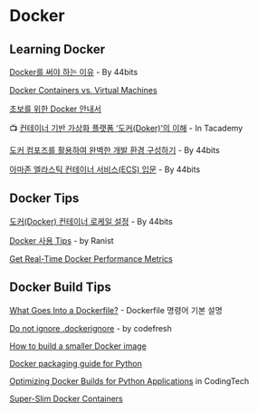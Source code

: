 # Docker

## Learning Docker

[Docker를 써야 하는 이유](https://www.44bits.io/ko/post/why-should-i-use-docker-container#%EB%A7%88%EC%B9%98%EB%A9%B0-%EC%99%9C-%EB%8F%84%EC%BB%A4%EB%A5%BC-%EC%8D%A8%EC%95%BC-%ED%95%98%EB%82%98%EC%9A%94-%EB%B0%98%EB%B3%B5) - By 44bits

[Docker Containers vs. Virtual Machines](https://medium.com/better-programming/docker-containers-vs-virtual-machines-838022906016)

[초보를 위한 Docker 안내서](https://subicura.com/2017/01/19/docker-guide-for-beginners-1.html)

📺 [컨테이너 기반 가상화 플랫폼 ‘도커\(Doker\)’의 이해](https://tacademy.skplanet.com/live/player/onlineLectureDetail.action?seq=125) - In Tacademy

[도커 컴포즈를 활용하여 완벽한 개발 환경 구성하기](https://www.44bits.io/ko/post/almost-perfect-development-environment-with-docker-and-docker-compose) - By 44bits

[아마존 엘라스틱 컨테이너 서비스\(ECS\) 입문](https://www.44bits.io/ko/post/container-orchestration-101-with-docker-and-aws-elastic-container-service) - By 44bits

## Docker Tips

[도커\(Docker\) 컨테이너 로케일 설정](https://www.44bits.io/ko/post/setup_linux_locale_on_ubuntu_and_debian_container) - By 44bits

[Docker 사용 Tips](https://medium.com/rainist-engineering/docker-best-practices-8b4f28ab3a65) - by Ranist

[Get Real-Time Docker Performance Metrics](https://medium.com/better-programming/free-docker-monitoring-tools-realtime-450852b61cbc)

## Docker Build Tips

[What Goes Into a Dockerfile?](https://medium.com/better-programming/what-goes-into-a-dockerfile-ff0ace591060) - Dockerfile 명령어 기본 설명

[Do not ignore .dockerignore](https://codefresh.io/docker-tutorial/not-ignore-dockerignore-2/) - by codefresh

[How to build a smaller Docker image](https://medium.com/@gdiener/how-to-build-a-smaller-docker-image-76779e18d48a)

[Docker packaging guide for Python](https://pythonspeed.com/docker/)

[Optimizing Docker Builds for Python Applications](https://www.youtube.com/watch?v=9-rdOTj80vk) in CodingTech

[Super-Slim Docker Containers](https://medium.com/better-programming/super-slim-docker-containers-fdaddc47e560)

